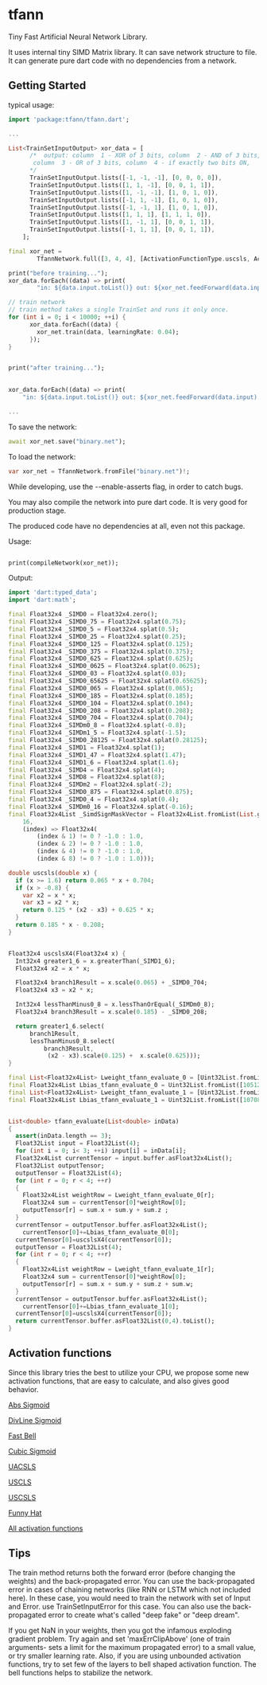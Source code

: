 # tfann

Tiny Fast Artificial Neural Network Library.

It uses internal tiny SIMD Matrix library.
It can save network structure to file.
It can generate pure dart code with no dependencies from a network.

## Getting Started

typical usage:

```dart
import 'package:tfann/tfann.dart';

...

List<TrainSetInputOutput> xor_data = [
      /*  output: column  1 - XOR of 3 bits, column  2 - AND of 3 bits,
       column  3 - OR of 3 bits, column  4 - if exactly two bits ON,
      */
      TrainSetInputOutput.lists([-1, -1, -1], [0, 0, 0, 0]),
      TrainSetInputOutput.lists([1, 1, -1], [0, 0, 1, 1]),
      TrainSetInputOutput.lists([1, -1, -1], [1, 0, 1, 0]),
      TrainSetInputOutput.lists([-1, 1, -1], [1, 0, 1, 0]),
      TrainSetInputOutput.lists([-1, -1, 1], [1, 0, 1, 0]),
      TrainSetInputOutput.lists([1, 1, 1], [1, 1, 1, 0]),
      TrainSetInputOutput.lists([1, -1, 1], [0, 0, 1, 1]),
      TrainSetInputOutput.lists([-1, 1, 1], [0, 0, 1, 1]),
    ];

final xor_net =
        TfannNetwork.full([3, 4, 4], [ActivationFunctionType.uscsls, ActivationFunctionType.uscsls]);

print("before training...");
xor_data.forEach((data) => print(
        "in: ${data.input.toList()} out: ${xor_net.feedForward(data.input).toList()} expected: ${data.output.toList()}"));

// train network
// train method takes a single TrainSet and runs it only once.
for (int i = 0; i < 10000; ++i) {
      xor_data.forEach((data) {
        xor_net.train(data, learningRate: 0.04);
      });
}


print("after training...");

    
xor_data.forEach((data) => print(
    "in: ${data.input.toList()} out: ${xor_net.feedForward(data.input).toList()} expected: ${data.output.toList()}"));

...


```

To save the network:

```dart
await xor_net.save("binary.net");
```

To load the network:

```dart
var xor_net = TfannNetwork.fromFile("binary.net")!;
```

While developing, use the  --enable-asserts flag, in order to catch bugs.

You may also compile the network into pure dart code. It is very good for production stage.

The produced code have no dependencies at all, even not this package.

Usage:

```dart

print(compileNetwork(xor_net));

```

Output:

```dart
import 'dart:typed_data';
import 'dart:math';

final Float32x4 _SIMD0 = Float32x4.zero();
final Float32x4 _SIMD0_75 = Float32x4.splat(0.75);
final Float32x4 _SIMD0_5 = Float32x4.splat(0.5);
final Float32x4 _SIMD0_25 = Float32x4.splat(0.25);
final Float32x4 _SIMD0_125 = Float32x4.splat(0.125);
final Float32x4 _SIMD0_375 = Float32x4.splat(0.375);
final Float32x4 _SIMD0_625 = Float32x4.splat(0.625);
final Float32x4 _SIMD0_0625 = Float32x4.splat(0.0625);
final Float32x4 _SIMD0_03 = Float32x4.splat(0.03);
final Float32x4 _SIMD0_65625 = Float32x4.splat(0.65625);
final Float32x4 _SIMD0_065 = Float32x4.splat(0.065);
final Float32x4 _SIMD0_185 = Float32x4.splat(0.185);
final Float32x4 _SIMD0_104 = Float32x4.splat(0.104);
final Float32x4 _SIMD0_208 = Float32x4.splat(0.208);
final Float32x4 _SIMD0_704 = Float32x4.splat(0.704);
final Float32x4 _SIMDm0_8 = Float32x4.splat(-0.8);
final Float32x4 _SIMDm1_5 = Float32x4.splat(-1.5);
final Float32x4 _SIMD0_28125 = Float32x4.splat(0.28125);
final Float32x4 _SIMD1 = Float32x4.splat(1);
final Float32x4 _SIMD1_47 = Float32x4.splat(1.47);
final Float32x4 _SIMD1_6 = Float32x4.splat(1.6);
final Float32x4 _SIMD4 = Float32x4.splat(4);
final Float32x4 _SIMD8 = Float32x4.splat(8);
final Float32x4 _SIMDm2 = Float32x4.splat(-2);
final Float32x4 _SIMD0_875 = Float32x4.splat(0.875);
final Float32x4 _SIMD0_4 = Float32x4.splat(0.4);
final Float32x4 _SIMDm0_16 = Float32x4.splat(-0.16);
final Float32x4List _SimdSignMaskVector = Float32x4List.fromList(List.generate(
    16,
    (index) => Float32x4(
        (index & 1) != 0 ? -1.0 : 1.0,
        (index & 2) != 0 ? -1.0 : 1.0,
        (index & 4) != 0 ? -1.0 : 1.0,
        (index & 8) != 0 ? -1.0 : 1.0)));

double uscsls(double x) {
  if (x >= 1.6) return 0.065 * x + 0.704;
  if (x > -0.8) {
    var x2 = x * x;
    var x3 = x2 * x;
    return 0.125 * (x2 - x3) + 0.625 * x;
  }
  return 0.185 * x - 0.208;
}


Float32x4 uscslsX4(Float32x4 x) {
  Int32x4 greater1_6 = x.greaterThan(_SIMD1_6);
  Float32x4 x2 = x * x;

  Float32x4 branch1Result = x.scale(0.065) + _SIMD0_704;
  Float32x4 x3 = x2 * x;

  Int32x4 lessThanMinus0_8 = x.lessThanOrEqual(_SIMDm0_8);
  Float32x4 branch3Result = x.scale(0.185) - _SIMD0_208;

  return greater1_6.select(
      branch1Result,
      lessThanMinus0_8.select(
          branch3Result,
           (x2 - x3).scale(0.125) +  x.scale(0.625)));
}

final List<Float32x4List> Lweight_tfann_evaluate_0 = [Uint32List.fromList([1065924784, 3218828940, 3218824008, 0]).buffer.asFloat32x4List(), Uint32List.fromList([1074832170, 3207276024, 3207270630, 0]).buffer.asFloat32x4List(), Uint32List.fromList([3218045595, 1058827529, 1058838751, 0]).buffer.asFloat32x4List(), Uint32List.fromList([3213025879, 3213257327, 3213261317, 0]).buffer.asFloat32x4List()];
final Float32x4List Lbias_tfann_evaluate_0 = Uint32List.fromList([1051252787, 3212525348, 3213439945, 1049866728]).buffer.asFloat32x4List();
final List<Float32x4List> Lweight_tfann_evaluate_1 = [Uint32List.fromList([3232711821, 1078727539, 3223330061, 1083118854]).buffer.asFloat32x4List(), Uint32List.fromList([3220807383, 3217432562, 3229760405, 3194501247]).buffer.asFloat32x4List(), Uint32List.fromList([3223501112, 1079543989, 1069180988, 3181878151]).buffer.asFloat32x4List(), Uint32List.fromList([1078650051, 1071470358, 1085387923, 3224445642]).buffer.asFloat32x4List()];
final Float32x4List Lbias_tfann_evaluate_1 = Uint32List.fromList([1070831670, 3197145344, 1083611721, 1076128681]).buffer.asFloat32x4List();


List<double> tfann_evaluate(List<double> inData) 
{
  assert(inData.length == 3);
  Float32List input = Float32List(4);
  for (int i = 0; i< 3; ++i) input[i] = inData[i];
  Float32x4List currentTensor = input.buffer.asFloat32x4List();
  Float32List outputTensor;
  outputTensor = Float32List(4);
  for (int r = 0; r < 4; ++r)
  {
    Float32x4List weightRow = Lweight_tfann_evaluate_0[r];
    Float32x4 sum = currentTensor[0]*weightRow[0];
    outputTensor[r] = sum.x + sum.y + sum.z ;
  }
  currentTensor = outputTensor.buffer.asFloat32x4List();
    currentTensor[0]+=Lbias_tfann_evaluate_0[0];
  currentTensor[0]=uscslsX4(currentTensor[0]);
  outputTensor = Float32List(4);
  for (int r = 0; r < 4; ++r)
  {
    Float32x4List weightRow = Lweight_tfann_evaluate_1[r];
    Float32x4 sum = currentTensor[0]*weightRow[0];
    outputTensor[r] = sum.x + sum.y + sum.z + sum.w;
  }
  currentTensor = outputTensor.buffer.asFloat32x4List();
    currentTensor[0]+=Lbias_tfann_evaluate_1[0];
  currentTensor[0]=uscslsX4(currentTensor[0]);
  return currentTensor.buffer.asFloat32List(0,4).toList();
}

```

## Activation functions

Since this library tries the best to utilize your CPU, we propose some new activation functions, that are easy to calculate, and also gives good behavior.

[Abs Sigmoid](https://www.desmos.com/calculator/ukybfmgvot)

[DivLine Sigmoid](https://www.desmos.com/calculator/bvf5vfuola)

[Fast Bell](https://www.desmos.com/calculator/ekmmrldwty)

[Cubic Sigmoid](https://www.desmos.com/calculator/dfnyzvoucc)

[UACSLS](https://www.desmos.com/calculator/ftbmhwspfo)

[USCLS](https://www.desmos.com/calculator/mzjwraayia)

[USCSLS](https://www.desmos.com/calculator/dlfulx2isk)

[Funny Hat](https://www.desmos.com/calculator/vuuufb7g72)

[All activation functions](https://www.desmos.com/calculator/tyruwhpfth)

## Tips

The train method returns both the forward error (before changing the weights) and the back-propagated error.
You can use the back-propagated error in cases of chaining networks (like RNN or LSTM which not included here).
In these case, you would need to train the network with set of Input and Error. use TrainSetInputError for this case.
You can also use the back-propagated error to create what's called "deep fake" or "deep dream".

If you get NaN in your weights, then you got the infamous exploding gradient problem. Try again and set 'maxErrClipAbove' (one of train arguments- sets a limit for the maximum propagated error) to a small value, or try smaller learning rate.
Also, if you are using unbounded activation functions, try to set few of the layers to bell shaped activation function. The bell functions helps to stabilize the network.
